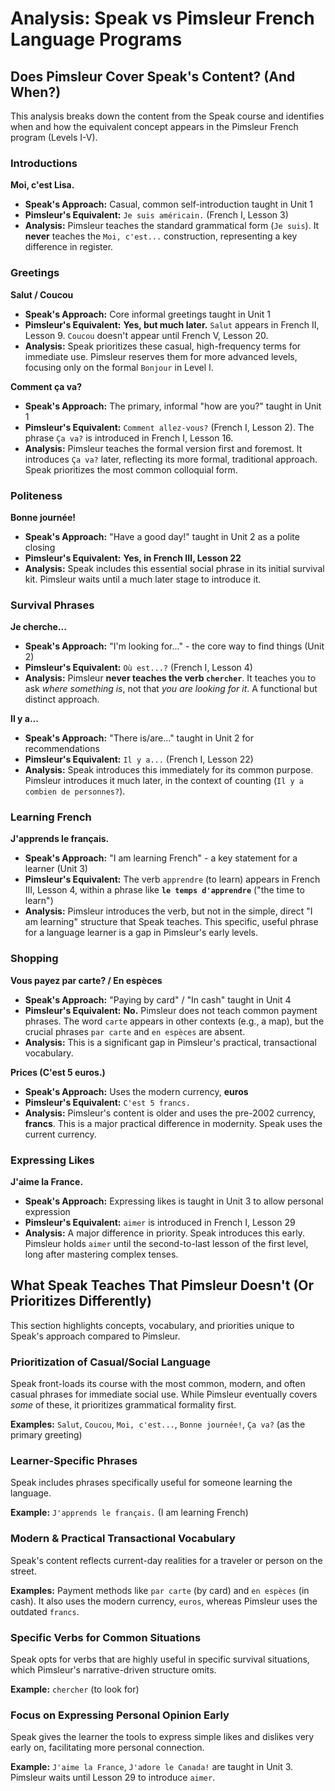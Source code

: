 # Analysis: Speak vs Pimsleur French Language Programs

## Does Pimsleur Cover Speak's Content? (And When?)

This analysis breaks down the content from the Speak course and identifies when and how the equivalent concept appears in the Pimsleur French program (Levels I-V).

### Introductions

**Moi, c'est Lisa.**

- **Speak's Approach:** Casual, common self-introduction taught in Unit 1
- **Pimsleur's Equivalent:** `Je suis américain.` (French I, Lesson 3)
- **Analysis:** Pimsleur teaches the standard grammatical form (`Je suis`). It **never** teaches the `Moi, c'est...` construction, representing a key difference in register.

### Greetings

**Salut / Coucou**

- **Speak's Approach:** Core informal greetings taught in Unit 1
- **Pimsleur's Equivalent:** **Yes, but much later.** `Salut` appears in French II, Lesson 9. `Coucou` doesn't appear until French V, Lesson 20.
- **Analysis:** Speak prioritizes these casual, high-frequency terms for immediate use. Pimsleur reserves them for more advanced levels, focusing only on the formal `Bonjour` in Level I.

**Comment ça va?**

- **Speak's Approach:** The primary, informal "how are you?" taught in Unit 1
- **Pimsleur's Equivalent:** `Comment allez-vous?` (French I, Lesson 2). The phrase `Ça va?` is introduced in French I, Lesson 16.
- **Analysis:** Pimsleur teaches the formal version first and foremost. It introduces `Ça va?` later, reflecting its more formal, traditional approach. Speak prioritizes the most common colloquial form.

### Politeness

**Bonne journée!**

- **Speak's Approach:** "Have a good day!" taught in Unit 2 as a polite closing
- **Pimsleur's Equivalent:** **Yes, in French III, Lesson 22**
- **Analysis:** Speak includes this essential social phrase in its initial survival kit. Pimsleur waits until a much later stage to introduce it.

### Survival Phrases

**Je cherche...**

- **Speak's Approach:** "I'm looking for..." - the core way to find things (Unit 2)
- **Pimsleur's Equivalent:** `Où est...?` (French I, Lesson 4)
- **Analysis:** Pimsleur **never teaches the verb `chercher`**. It teaches you to ask *where something is*, not that *you are looking for it*. A functional but distinct approach.

**Il y a...**

- **Speak's Approach:** "There is/are..." taught in Unit 2 for recommendations
- **Pimsleur's Equivalent:** `Il y a...` (French I, Lesson 22)
- **Analysis:** Speak introduces this immediately for its common purpose. Pimsleur introduces it much later, in the context of counting (`Il y a combien de personnes?`).

### Learning French

**J'apprends le français.**

- **Speak's Approach:** "I am learning French" - a key statement for a learner (Unit 3)
- **Pimsleur's Equivalent:** The verb `apprendre` (to learn) appears in French III, Lesson 4, within a phrase like **`le temps d'apprendre`** ("the time to learn")
- **Analysis:** Pimsleur introduces the verb, but not in the simple, direct "I am learning" structure that Speak teaches. This specific, useful phrase for a language learner is a gap in Pimsleur's early levels.

### Shopping

**Vous payez par carte? / En espèces**

- **Speak's Approach:** "Paying by card" / "In cash" taught in Unit 4
- **Pimsleur's Equivalent:** **No.** Pimsleur does not teach common payment phrases. The word `carte` appears in other contexts (e.g., a map), but the crucial phrases `par carte` and `en espèces` are absent.
- **Analysis:** This is a significant gap in Pimsleur's practical, transactional vocabulary.

**Prices (C'est 5 euros.)**

- **Speak's Approach:** Uses the modern currency, **euros**
- **Pimsleur's Equivalent:** `C'est 5 francs.`
- **Analysis:** Pimsleur's content is older and uses the pre-2002 currency, **francs**. This is a major practical difference in modernity. Speak uses the current currency.

### Expressing Likes

**J'aime la France.**

- **Speak's Approach:** Expressing likes is taught in Unit 3 to allow personal expression
- **Pimsleur's Equivalent:** `aimer` is introduced in French I, Lesson 29
- **Analysis:** A major difference in priority. Speak introduces this early. Pimsleur holds `aimer` until the second-to-last lesson of the first level, long after mastering complex tenses.

## What Speak Teaches That Pimsleur Doesn't (Or Prioritizes Differently)

This section highlights concepts, vocabulary, and priorities unique to Speak's approach compared to Pimsleur.

### Prioritization of Casual/Social Language

Speak front-loads its course with the most common, modern, and often casual phrases for immediate social use. While Pimsleur eventually covers *some* of these, it prioritizes grammatical formality first.

**Examples:** `Salut`, `Coucou`, `Moi, c'est...`, `Bonne journée!`, `Ça va?` (as the primary greeting)

### Learner-Specific Phrases

Speak includes phrases specifically useful for someone learning the language.

**Example:** `J'apprends le français.` (I am learning French)

### Modern & Practical Transactional Vocabulary

Speak's content reflects current-day realities for a traveler or person on the street.

**Examples:** Payment methods like `par carte` (by card) and `en espèces` (in cash). It also uses the modern currency, `euros`, whereas Pimsleur uses the outdated `francs`.

### Specific Verbs for Common Situations

Speak opts for verbs that are highly useful in specific survival situations, which Pimsleur's narrative-driven structure omits.

**Example:** `chercher` (to look for)

### Focus on Expressing Personal Opinion Early

Speak gives the learner the tools to express simple likes and dislikes very early on, facilitating more personal connection.

**Example:** `J'aime la France`, `J'adore le Canada!` are taught in Unit 3. Pimsleur waits until Lesson 29 to introduce `aimer`.

